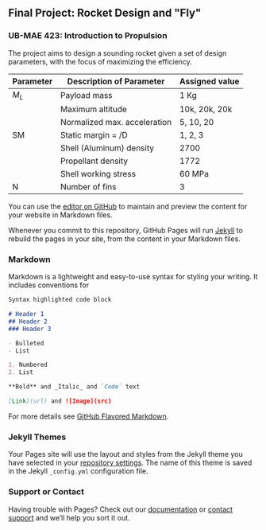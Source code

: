 ## Final Project: Rocket Design and "Fly"
### UB-MAE 423: Introduction to Propulsion


The project aims to design a sounding rocket given a set of design parameters, with the focus of maximizing the efficiency. 

|    Parameter    |    Description of Parameter        |    Assigned value    |
|-----------------|------------------------------------|----------------------|
|     $`M_L`$       |    Payload mass                    |    1 Kg              |
|                 |    Maximum altitude                |    10k, 20k, 20k     |
|                 |    Normalized max. acceleration    |    5, 10, 20         |
|    SM           |    Static margin =   /D            |    1, 2, 3           |
|                 |    Shell (Aluminum) density        |    2700              |
|                 |    Propellant density              |    1772              |
|                 |    Shell working stress            |    60 MPa            |
|    N            |    Number of fins                  |    3                 |

You can use the [editor on GitHub](https://github.com/K-ayesha/Rocket_Design_Class_Project/edit/master/README.md) to maintain and preview the content for your website in Markdown files.

Whenever you commit to this repository, GitHub Pages will run [Jekyll](https://jekyllrb.com/) to rebuild the pages in your site, from the content in your Markdown files.

### Markdown

Markdown is a lightweight and easy-to-use syntax for styling your writing. It includes conventions for

```markdown
Syntax highlighted code block

# Header 1
## Header 2
### Header 3

- Bulleted
- List

1. Numbered
2. List

**Bold** and _Italic_ and `Code` text

[Link](url) and ![Image](src)
```

For more details see [GitHub Flavored Markdown](https://guides.github.com/features/mastering-markdown/).

### Jekyll Themes

Your Pages site will use the layout and styles from the Jekyll theme you have selected in your [repository settings](https://github.com/K-ayesha/Rocket_Design_Class_Project/settings). The name of this theme is saved in the Jekyll `_config.yml` configuration file.

### Support or Contact

Having trouble with Pages? Check out our [documentation](https://help.github.com/categories/github-pages-basics/) or [contact support](https://github.com/contact) and we’ll help you sort it out.
